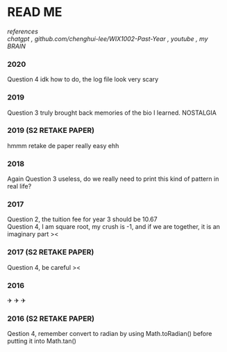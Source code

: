# READ ME  

*references*  
*chatgpt , github.com/chenghui-lee/WIX1002-Past-Year , youtube , my BRAIN*

### 2020  
Question 4 idk how to do, the log file look very scary

### 2019  
Question 3 truly brought back memories of the bio I learned. NOSTALGIA

### 2019 (S2 RETAKE PAPER)
hmmm retake de paper really easy ehh

### 2018
Again Question 3 useless, do we really need to print this kind of pattern in real life?

### 2017 
Question 2, the tuition fee for year 3 should be 10.67  
Question 4, I am square root, my crush is -1, and if we are together, it is an imaginary part ><

### 2017 (S2 RETAKE PAPER)
Question 4, be careful ><

### 2016  
✈︎ ✈︎ ✈︎

### 2016 (S2 RETAKE PAPER)
Qestion 4, remember convert to radian by using Math.toRadian() before putting it into Math.tan() 
